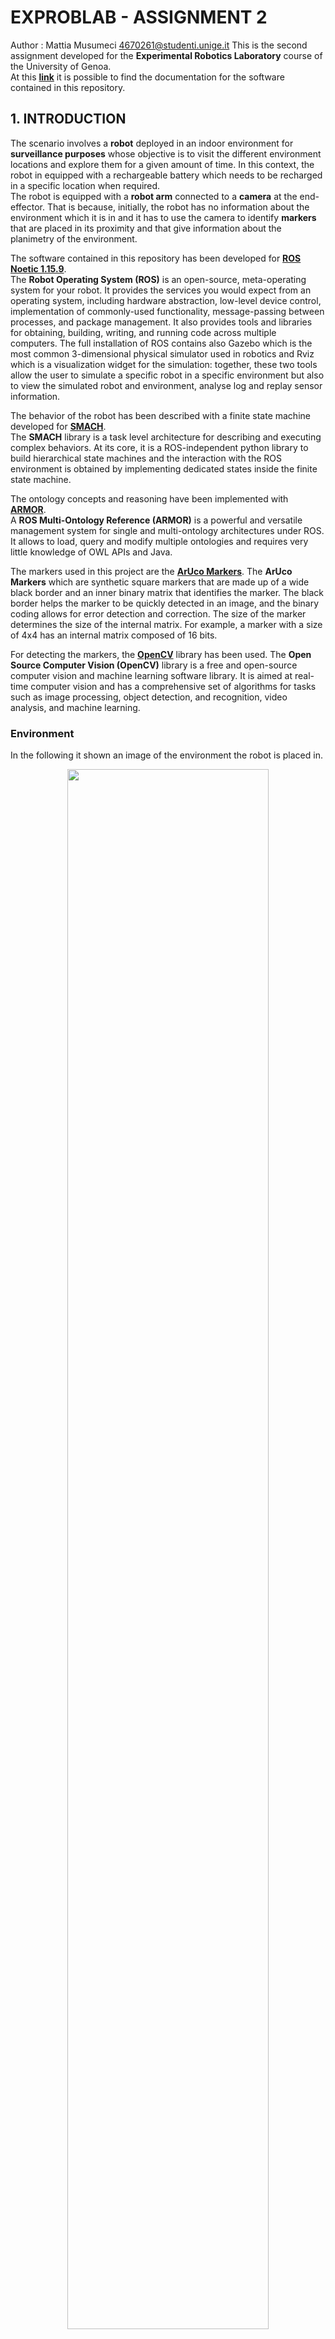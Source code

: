 
# EXPROBLAB - ASSIGNMENT 2
Author : Mattia Musumeci 4670261@studenti.unige.it
This is the second assignment developed for the <b>Experimental Robotics Laboratory</b> course of the University of Genoa.  
At this <b>[link](https://ilmusu.github.io/Exproblab_Assignment_1/)</b> it is possible to find the documentation for the software contained in this repository.

## 1. INTRODUCTION
The scenario involves a <b>robot</b> deployed in an indoor environment for <b>surveillance purposes</b> whose objective is to visit the different environment locations and explore them for a given amount of time. In this context, the robot in equipped with a rechargeable battery which needs to be recharged in a specific location when required.  
The robot is equipped with a <b>robot arm</b> connected to a <b>camera</b> at the end-effector. That is because, initially, the robot has no information about the environment which it is in and it has to use the camera to identify <b>markers</b> that are placed in its proximity and that give information about the planimetry of the environment.
  
The software contained in this repository has been developed for <b>[ROS Noetic 1.15.9](http://wiki.ros.org/noetic)</b>.  
The <b>Robot Operating System (ROS)</b> is an open-source, meta-operating system for your robot. It provides the services you would expect from an operating system, including hardware abstraction, low-level device control, implementation of commonly-used functionality, message-passing between processes, and package management. It also provides tools and libraries for obtaining, building, writing, and running code across multiple computers.  The full installation of ROS contains also Gazebo which is the most common 3-dimensional physical simulator used in robotics and Rviz which is a visualization widget for the simulation: together, these two tools allow the user to simulate a specific robot in a specific environment but also to view the simulated robot and environment, analyse log and replay sensor information.
  
The behavior of the robot has been described with a finite state machine developed for <b>[SMACH](http://wiki.ros.org/smach)</b>.  
The <b>SMACH</b> library is a task level architecture for describing and executing complex behaviors. At its core, it is a ROS-independent python library to build hierarchical state machines and the interaction with the ROS environment is obtained by implementing dedicated states inside the finite state machine.  
  
The ontology concepts and reasoning have been implemented with <b>[ARMOR](https://github.com/EmaroLab/armor)</b>.  
A <b>ROS Multi-Ontology Reference (ARMOR)</b> is a powerful and versatile management system for single and multi-ontology architectures under ROS. It allows to load, query and modify multiple ontologies and requires very little knowledge of OWL APIs and Java.  

The markers used in this project are the <b>[ArUco Markers](https://docs.opencv.org/4.x/d5/dae/tutorial_aruco_detection.html)</b>.
The <b>ArUco Markers</B> which are synthetic square markers that are made up of a wide black border and an inner binary matrix that identifies the marker. The black border helps the marker to be quickly detected in an image, and the binary coding allows for error detection and correction. The size of the marker determines the size of the internal matrix. For example, a marker with a size of 4x4 has an internal matrix composed of 16 bits.  

For detecting the markers, the <b>[OpenCV](https://opencv.org/)</b> library has been used.
The <b>Open Source Computer Vision (OpenCV)</b> library is a free and open-source computer vision and machine learning software library. It is aimed at real-time computer vision and has a comprehensive set of algorithms for tasks such as image processing, object detection, and recognition, video analysis, and machine learning.

### Environment
In the following it shown an image of the environment the robot is placed in.
<p align="center">
	<img src="https://i.imgur.com/yVivSbS.png" width="80%">
</p>

### Robot
The robot used in the simulation is a differential robot equipped with a simple robotic arm with only two joints, a camera placed at the end-effector and a laser scanner. The following image shows the rendering of robot.
<p align="center">
	<img src="https://i.imgur.com/dq6hsQy.jpg" width="80%">
</p>

The robot description is located in <b>[this](https://github.com/IlMusu/Exproblab_Assignment_2/tree/master/final_assignment/urdf)</b> folder.

### Markers
In the following images are shown the types and placement of the markers that have been used in the simulation: as can be seen, all the markers are in the same location. The robot will be spawned at the center of that location so that it can identify all the markers by just controlling the joints of the robotic arm.  
<p align="center">
	<img src="https://i.imgur.com/aR28QNP.jpg" width="80%">
</p>
Another image of the same location from a different perspective:  
<p align="center">
	<img src="https://i.imgur.com/asekuqh.jpg" width="80%">
</p>

## 2. INSTALLATION AND RUNNING
### Installation
The software contained in this repository is highly dependant on the architecture developed in the first assignment which can be found in this <b>[github repository](https://ilmusu.github.io/Exproblab_Assignment_2/)</b>. After correctly following the <b>INSTALLATION AND RUNNING</b> section of the previous assignment it is possible to follow this installation.  
The software contained in this repository is a ROS package.  
Therefore, in order to install the software, it is necessary to create a workspace.  
Notice that it is also possible to use an already existing workspace.
```bash
mkdir -p [workspace_name]/src
```
Then, clone this repository inside the src folder just created:
```bash
cd [workspace_name]/src/
git clone [this_repo_link] .
```

Then, rebuild the workspace by returning to the workspace folder:
```bash
cd ..
catkin_make
```

The setup.bash file must be sourced so that ROS can find the workspace.  
To do this, the following line must be added at the end of the .bashrc file:
```bash
source [workspace_folder]/devel/setup.bash
export PYTHONPATH=$PYTHONPATH:[workspace_folder]/src
```
### Running
In order to run the scripts, it is necessary to first run the ROS master.  
Open a new console and run the following command:
```bash
roscore
```
Some launch files have been prepared in order to simplify the execution.  
Into different terminals, run the following commands:
```bash
roslaunch final_assignment simulation_enviornment.launch
roslaunch final_assignment armor_builder.launch
roslaunch final_assignment robot_surveillance.launch
```
## 2. SOFTWARE ARCHITECTURE
### Component Diagram
In the  <b>component diagram</b>  are shown all the  <b>blocks</b>  and  <b>interfaces</b>  that have been used or developed in order to obtain the desired software architecture.

<p align="center">
<img src=https://github.com/IlMusu/Exproblab_Assignment_2/blob/documentation/images/components_diagram.svg?raw=true">
</p>

- The `marker_server` nodes provides the necessary information regarding a room through the related ArUco marker id. It interacts with:
	- The `marker_detector` node through the <b>/room_info</b> service.
- The `marker_detector` node performs the preliminary inspection routine to obtain all the necessary ArUco markers id. Then, the ids are used to obtain the information about the topology of the environment. It interacts with:
	- The `marker_server` node through the <b>/room_info</b> service.
	- The `robot_inspection_routine` node through the <b>/robot_inspection_routine</b> action.
	- The `ontology_map_builder` node through the <b>/ontology_map/build_map</b> action.
- The `robot_inspection_routine` node makes the arm of the robot rotate in circles at diffent pitches so that all the ArUco markers around the robot are scanned correctly. It interacts with:
	- The `marker_detector` node through the <b>/robot_inspection_routine</b> action.
- The `ontology_map_builder` node loads the default ontology into ARMOR and builds the map following the user requests. It also contains a mapping between each room and its position with respect to the world frame. Notice that in this context, the "position of a room" is defined as a point inside the room that the robot is able to reach.  It interacts with:
   - The `armor_service` library through the <b>/armor_interface_srv</b> service.  
   - The `marker_detector` node through the <b>/ontology_map/build_map</b> action.
   - The `robot_behavior` node through the <b>/ontology_map/reference_name</b> service.  
   - The `robot_behavior` node through the <b>/ontology_map/room_position</b> service.  
- The `motion_controller` node controls the movement of the robot. It interacts with:  
  - The `robot_behaviour` node through the <b>/follow_path</b> message. 
  - The `move_base` node through the <b>/move_base</b> action. 
- The `move_base` node makes the robot move to a goal pose. It interacts with:
	- The `motion_controller` node through the <b>/move_base</b> action. 

The remaining nodes of the architecture are explained in the <b>[README](https://github.com/IlMusu/Exproblab_Assignment_1)</b> of the previous assignment.
A more detailed explanation of the use of the interfaces is available <b>[here](#ros-messages-services-and-actions)</b>.  

### Sequence Diagram
This <b>sequence diagram</b> shows a possible execution of the software contained in this repository. More in details, this diagram shows the execution in time of all the nodes and the requests/responses between them.  
Notice that this diagram only shows the beginning of the execution, ence, the detection of the ArUco markers and the building of the ontology. That is because the remaining part of the diagram is the same shown in the <b>[README](https://github.com/IlMusu/Exproblab_Assignment_1)</b> of the previous assignment.

<p align="center">
<img src=https://github.com/IlMusu/Exproblab_Assignment_2/blob/documentation/images/sequence_diagram.svg?raw=true">
</p>

This first horizonal line shows that there can be multiple iterations of performing the inspection routine and then communicating the markers id to the marker server. That is because at the ispection routine the robot might not have detected all the markers or some of them might be wrong.  
The second horizonal line shows the end of this sequence diagram and the begin of the sequence diagram shown in the repository of the previous assignment.

### ROS Messages Services And Actions

### ROS Parameters

## 4. RUNNING CODE
### Detecting The Markers
<p align="center">
<img src="https://github.com/IlMusu/Exproblab_Assignment_2/blob/documentation/gifs/markers_detection.gif?raw=true">
</p>

In this first gif it is possible to observe how the robot is able to detect the ArUco markers around it self: the arm is composed by a rotational joint connected the main chassis which controls the yaw of the arm, and another rotational joint which controls the pitch of the camera.  
The robot performs yaw rotations of the arm from -π to π at different camera pitches.  
It is supposed that the number of placed ArUco markers is known a priori: the robot continues to perform these rotations, which are referred to as <b>"robot inspection routines"</b> until, all the markers are located correctly. 

In fact, it may happen that a marker is not detected correctly and a wrong id is obtained: the robot simply discards the value and continues to scan the environment. This behavior can be observed at the end of the gif when the markers 143 and 148 are discarded.

### Moving In The Environment
<p align="center">
<img src="https://github.com/IlMusu/Exproblab_Assignment_2/blob/documentation/gifs/moving_in_the_environment.gif?raw=true">
</p>

In this second gif instead, it is possible to observe that, after all the markers have been correctly detected, the robot starts to move in the environment following the behaviour described in the previous assignment.

## 5. FUTURE WORK
These are some of the possible improvements that can be carried on this project:
   - Currently the robotic arm placed on the robot chassis moves almost instantly from one configuration to another, this causes some problems with the physics simulation. A solution to this problem might be to better tune the parametes, use a different PID controller, or to use another type controller for the arm. 
   - The `marker_detector` node through the <b>/ontology_map/build_map</b> action.
   - The `robot_behavior` node through the <b>/ontology_map/reference_name</b> service.  
   - The `robot_behavior` node through the <b>/ontology_map/room_position</b> service.  
